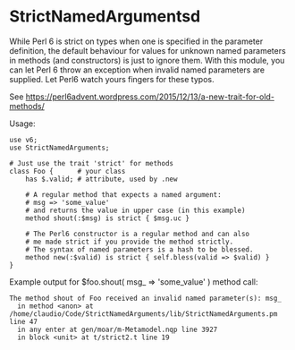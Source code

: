 # StrictNamedArgumentsd
While Perl 6 is strict on types when one is specified in the parameter
definition, the default behaviour for values for unknown named parameters
in methods (and constructors) is just to ignore them.
With this module, you can let Perl 6 throw an exception when invalid 
named parameters are supplied. Let Perl6 watch yours fingers for these typos.

See https://perl6advent.wordpress.com/2015/12/13/a-new-trait-for-old-methods/

Usage:
```
use v6;
use StrictNamedArguments;

# Just use the trait 'strict' for methods
class Foo { 	 # your class
    has $.valid; # attribute, used by .new

	# A regular method that expects a named argument:
	# msg => 'some_value'
	# and returns the value in upper case (in this example)
    method shout(:$msg) is strict { $msg.uc }

	# The Perl6 constructor is a regular method and can also
	# me made strict if you provide the method strictly.
	# The syntax of named parameters is a hash to be blessed.
    method new(:$valid) is strict { self.bless(valid => $valid) }
}
```

Example output for $foo.shout( msg_ => 'some_value' ) method call:
```
The method shout of Foo received an invalid named parameter(s): msg_
  in method <anon> at /home/claudio/Code/StrictNamedArguments/lib/StrictNamedArguments.pm line 47
  in any enter at gen/moar/m-Metamodel.nqp line 3927
  in block <unit> at t/strict2.t line 19
```
